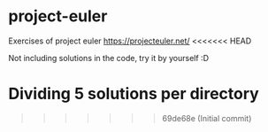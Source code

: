 # project-euler
Exercises of project euler https://projecteuler.net/
<<<<<<< HEAD

Not including solutions in the code, try it by yourself :D

Dividing 5 solutions per directory
=======
>>>>>>> 69de68e (Initial commit)
